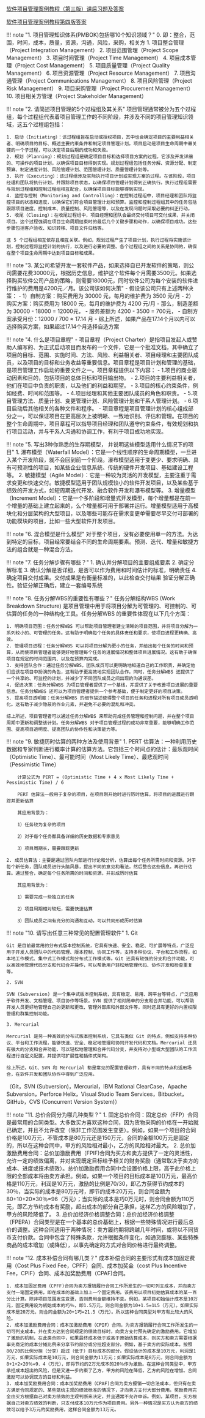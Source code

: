 
###  ###

[软件项目管理案例教程（第三版）课后习题及答案](https://blog.csdn.net/weixin_44358097/article/details/105874288)

[软件项目管理案例教程第四版答案](https://blog.csdn.net/m0_48869571/article/details/121557116)



!!! note "1. 项目管理知识体系(PMBOK)包括哪10个知识领域？"
	0. 即：整合，范围，时间，成本，质量，资源，沟通，风险，采购，相关方
	1. 项目整合管理（Project Integration Management）
	2. 项目范围管理（Project Scope Management）
	3. 项目时间管理（Project Time Management）
	4. 项目成本管理（Project Cost Management）
	5. 项目质量管理（Project Quality Management）
	6. 项目资源管理（Project Resource Management）
	7. 项目沟通管理（Project Communications Management）
	8. 项目风险管理（Project Risk Management）
	9. 项目采购管理（Project Procurement Management）
	10. 项目相关方管理（Project Stakeholder Management）

!!! note "2. 请简述项目管理的5个过程组及其关系"
	项目管理通常被分为五个过程组，每个过程组代表着项目管理工作的不同阶段，并涉及不同的项目管理知识领域，这五个过程组包括：

	1. 启动（Initiating）：该过程组旨在启动或授权项目，其中也会确定项目的主要利益相关者、明确项目的目标、概述主要约束条件和制定项目管理计划。项目启动是项目生命周期中最关键的一个子过程，可以决定项目后期的成功和失败。
	2. 规划（Planning）：规划过程组是确定项目目标和选择项目方案的过程。它涉及开发详细的、可操作的项目计划，以确保项目目标得到实现。规划过程组包括任务分解、资源分配、制定预算、制定进度计划、风险管理计划、范围管理计划、质量管理计划等。
	3. 执行（Executing）：该过程组涉及实际执行项目计划或实现方案的过程。在该阶段，项目经理和团队将执行计划，并跟踪项目状态，以确保项目管理计划得到正确执行。执行过程组需要与规划过程组和控制过程组相互配合，以确保项目目标能够得到实现。
	4. 监控与控制（Monitoring and Controlling）：在控制过程组中，项目经理和团队将监控项目的状态和进度，以确保它们符合项目管理计划和预算。监控和控制过程组其中的任务包括跟踪项目进度、控制成本、质量控制、风险管理等，以及在发现问题时采取必要的纠正行动。
	5. 收尾（Closing）：在收尾过程组中，项目经理和团队会最终交付项目可交付成果，并关闭项目。这个过程强调在项目生命周期结束时的最后几个关键步骤和动作，以确保项目成功。这些步骤包括客户验收、知识转移、项目文件归档等。
	
	这 5 个过程组相互依存且相互关联。例如，规划过程产生了项目计划，执行过程将实施该计划，控制过程将监控计划的执行，以及进行必要的调整。各个过程组之间的关系是协同的，确保在整个项目生命周期中达到项目目标和成果。

!!! note "3. 某公司希望开发一套软件产品，如果选择自已开发软件的策略，则公司需要花费30000元，根据历史信息，维护这个软件每个月需要3500元。如果选择购买软件公司产品的策略，则需要18000元，同时软件公司为每个安装的软件进行维护的费用是4200元／月。该公司该如何决策"
	- 假设该公司只有上述两种决策：
	- 1）自制方案：购买费用为 30000 元，每月的维护费为 3500 元/月
	- 2）购买方案：购买费用为 18000 元，每月的维护费为 4200 元/月
	- 那么，制造差额为 30000 - 18000 = 12000元，
	- 服务差额为 4200 - 3500 = 700元，
	- 自制方案承受月份：12000 / 700 ≈ 17.14 月
	- 综上所述，如果产品在17.14个月以内可以选择购买方案，如果超过17.14个月选择自造方案

!!! note "4. 什么是项目章程"
	- 项目章程（Project Charter）是指项目发起人或赞助人编写的、为正式启动项目而发布的一个文件，它是一个批准文档，其中确立了项目的目标、范围、实施时间、方法、风险、利益相关者、项目经理和主要团队成员，以及项目的目标和业务收益等重要信息。项目章程是项目计划和管理的基础，是项目管理工作启动的重要文件之一。项目章程提供以下内容： 
	- 1.项目的商业驱动因素和目的，包括项目的总体目标和项目输出物。
	- 2.项目的主要利益相关者，他们在项目中负责的职责，以及他们的利益和期望。
	- 3.项目的核心约束条件，例如经费、时间和范围等。
	- 4.项目经理和其他主要团队成员的角色和职责。
	- 5.项目管理方法、质量计划、变更管理计划、风险管理计划和干系人管理计划。
	- 6.项目启动后其他相关的各种文件和程序。
	- 项目章程是项目管理计划的核心组成部分之一，可以保证项目在更高层次上被明晰、一致地识别、评估和管理。在项目的整个生命周期中，项目章程可以指导项目经理和团队遵守约束条件，有效规划和执行项目活动，并与干系人沟通和协调工作，有利于项目成功地实现。


!!! note "5. 写出3种你熟悉的生存期模型， 并说明这些模型适用什么情况下的项目"
	1. 瀑布模型（Waterfall Model）：它是一个线性顺序的生命周期模型，一旦进入某个开发阶段，就不会回到前一个阶段。瀑布模型适用于变更少、要求明确、具有可预测性的项目，如某些企业信息系统、传统的硬件开发项目、基础建设工程等。
	2. ​敏捷模型（Agile Model）：它是一种较为灵活的开发模型，主要注重于需求变更和快速交付。敏捷模型适用于团队规模较小的软件开发项目，以及某些基于绩效的开发方式，如短周期迭代开发、融合软件开发和瀑布模型等。
	3. 增量模型（Increment Model）：它是一个多阶段和增量式开发模型，每个增量都是在前一个增量的基础上建立起来的，么个增量都可用于部署并运行。增量模型适用于高模块化和分层架构的大型项目，以及哪些可能存在需求变更单需要尽早交付可部署的功能模块的项目，比如一些大型软件开发项目。

!!! note "6. 混合模型是什么模型"
	对于整个项目，没有必要使用单一的方法。为达到特定的目标，项目经常要结合不同的生命周期要素。预测、迭代、增量和敏捷方法的组合就是一种混合方法。


!!! note "7. 任务分解步骤有哪些？"
	1. 确认并分解项目的主要组成要素
	2. 确定分解标准
	3. 确认分解是否详细，是否可以作为费用和时间估计的标准，明确责任
	4. ​确定项目交付成果。交付成果是有衡量标准的，以此检查交付结果 验证分解正确性。验证分解正确后，建立一套编号系统

!!! note "8. 任务分解WBS的重要性有哪些？"
	任务分解结构WBS (Work Breakdown Structure) 是项目管理中用于将项目分解为可管理的、可控制的、可估算的任务的一种结构化工具。任务分解WBS 的重要性体现在以下几个方面： 
	
	1. 明确项目范围：任务分解WBS 可以帮助项目管理者建立清晰的项目范围，并将项目分解为一系列较小的、可管理的任务。这有助于明确每个任务的具体责任和要求，使项目进程更精确、高效。
	2. 管理项目进程：任务分解WBS 可以将项目分解为更小的任务，并给出每个任务的时间和预算，从而使项目管理者能够更好地管理每个任务的进展情况和整体项目进展情况。这有助于确保项目在规定的时间范围内、以及在预算内完成。
	3. 支持团队合作：通过任务分解WBS，团队成员可以更明确地知道自己的工作职责，并确定他们应该在项目中扮演的角色，这有助于更高效地实现团队合作。同时，任务分解WBS 还提供了一个共享的、可监控的计划，并减少了不同团队成员之间出现的沟通误差。
	4. 促进决策：任务分解WBS 为项目管理者提供了一个基线，并提供了关于改善项目进展的重要信息。任务分解WBS 还可以为项目管理者提供一个参考基础，便于制定更好的项目决策。
	5. 提高项目透明度：任务分解WBS 的细节描述使得整个项目的任务和进程对所有项目成员透明化。这有助于减少隐蔽的作业元素，并避免不必要的混乱和冲突。
	
	​综上所述，项目管理者可以通过任务分解WBS 来帮助完成任务管理和控制问题，并在整个项目周期中更新和调整该计划。任务分解WBS 对于项目管理过程的成功非常重要，能够明确工作范围、提高项目透明度、提高团队的协作性和决策能力等。

!!! note "9.  敏捷历时估算的两种方法及使用背景"
	1. PERT 估算法：一种利用历史数据和专家判断进行概率计算的估算方法。它包括三个时间点的估计：最乐观时间（Optimistic Time）、最可能时间（Most Likely Time）、最悲观时间（Pessimistic Time）
	
	    ​计算公式为 PERT = (Optimistic Time + 4 x Most Likely Time + Pessimistic Time) / 6 

		PERT 估算法一般用于复杂的项目，在项目刚开始时进行历时估算，将项目的进展进行跟踪并更新估算
	
	    ​其应用背景为：
	
	    ​1）任务较为复杂的项目
	
	    ​2）对于每个任务都具备详细的历史数据和专家意见
	
	    ​3）项目周期长，需要跟踪更新
	
	2. 成员估算法：主要是通过团队内部进行讨论和分析，估算出每个任务所需时间和资源。对于每个新任务，团队成员进行头脑风暴，提出不同的意见和看法，然后整合这些信息，再进行估算。通过整合，确定每个任务所需的时间和资源，并形成历时估算
	
		其应用背景为：
		
		1）需要完成一些独立的任务
		
		2）项目周期相对较短，需要快速估算
		
		3）团队成员之间有充分的沟通和互动，可以共同形成历时估算
	


!!! note "10. 请写出任意三种常见的配置管理软件"
	1. Git
	
	Git 是目前最常用的分布式版本控制系统，它具有快速、安全、稳定、可扩展等特点，广泛应用于开发人员团队中的代码管理、版本控制、协同工作等，支持多种协议、平台和工作流程，如本地工作模式、集中式工作模式和分布式工作模式等。Git 还具有较强的分支和合并功能，可以高效地管理代码分支和代码合并操作，可以帮助用户轻松地管理代码、协作开发和检查重复等。
	
	2. SVN
	
	SVN (Subversion) 是一个集中式版本控制系统，具有稳定、易用、跨平台等特点，广泛应用于软件开发、文档管理、项目协作等场景。SVN 提供了相对简单的分支和合并功能，可以帮助开发人员更好地管理自己的更新和更改、管理外部库和外部文件等，同时还具有更好的内置权限管理和群集控制功能。
	
	3. Mercurial
	
	Mercurial 是另一种高效的分布式版本控制系统，它具有类似 Git 的特点，例如支持多种协议、平台和工作流程，能够快速、安全、稳定地管理和协同开发代码和文档。Mercurial 还具有强大的分支和合并功能，可以轻松地管理和合并代码分支，并支持对小型或大型团队的工作流程进行自定义配置，并提供可扩展性和插件式架构。
	
	综上所述，Git、SVN 和 Mercurial 都是常见的配置管理软件，具有不同的特点和适用场合，在软件开发和团队协作中得到广泛应用。

（Git，SVN (Subversion)，Mercurial，IBM Rational ClearCase，Apache Subversion，Perforce Helix，Visual Studio Team Services，Bitbucket，GitHub，CVS (Concurrent Version System)）

!!! note "11.  总价合同分为哪几种类型？"
	1. 固定总价合同：固定总价（FFP）合同是最常用的合同类型。大多数买方喜欢这种合同，因为货物采购的价格在一开始就已确定，并且不允许改变（除非工作范围发生变更）。例如，如果一个项目的合同价格是100万元，不管成本是80万元还是150万元，合同的金额100万元是固定的，所以在这种合同中，甲方的风险相对最小，乙方的风险相对最大。
	2. 总价加激励费用合同：总价加激励费用（FPIF)合同为买方和卖方提供了一定的灵活性，允许一定的绩效偏离，并对实现既定目标给予相关的财务奖励（通常取决于卖方的成本、进度或技术绩效）。总价加激励费用合同中会设置价格上限，高于此价格上限的全部成本将由卖方承担。例如，如果一个项目的目标成本是10()万元，最高价格是110万元，利润是10万元，激励的比例是70/30，即乙方获得节约成本的30％，当实际的成本是80万元时，即节约成本20万元，则合同金额为80+10+20×30％=96（万元）；当实际的成本是巧0万元时，则合同金额为110万元，即乙方节约成本有奖励，超出成本的部分自己承担，这样乙方的风险增加了，甲方的风险降低了。
	3. 总价加经济价格调整合同：总价加经济价格调整（FPEPA）合同类型是在一个基本的总价基础上，根据一些特殊情况进行最后总价的调整。这种合同适用于两种情况：卖方履约期将跨越几年时间，或将以不同货币支付价款。合同中包含了特殊条款，允许根据条件变化，如通货膨胀、某些特殊商品的成本增加（或降低），以事先确定的方式对合同价格进行最终调整。


!!! note "12. 成本补偿合同有哪几类？"
	成本补偿合同的主要形式有成本加固定费用（Cost Plus Fixed Fee，CPFF）合同、成本加奖金（cost PIus Incentive Fee，CPIF）合同、成本加奖励费用（CPAF)合同。

	1. 成本加固定费用（CPFF)合同为卖方报销履行合同工作所发生的一切可列支成本，并向卖方支付一笔固定费用，即在成本的基础上加上一个固定费用。该费用以项目初始估算成本的某一百分比计算。除非项目范围发生变更，否则费用金额维持不变。例如，某项目初始估计成本是10万元，固定费用设为初始成本的巧％，即1.5万元，则合同金额为10+1.5=1L5（万元）。如果实际成本是20万元，则合同金额为20+1巧=21.5（万元）。所以这种合同类型对甲方有比较大的风险。
	2. 成本加激励费用合同：成本加激励费用（CPIF）合同，为卖方报销履行合同工作所发生的一切可列支成本，并在卖方达到合同规定的绩效目标时，向卖方支付预先确定的激励费用。它增加了激励的机制，在此类合同中，如果最终成本低于或高于原始估算成本，则买方和卖方需要根据事先商定的成本分摊比例来分享节约部分或分担超支部分。例如，基于卖方的实际成本，按照80/20的比例分担（分享）超过（低于）目标成本的部分。假设估计的成本是10万元，利润是1万元，如果实际成本是10万元，则合同金额为11万元；如果实际成本是8万元，则合同金额为8+1+2×20％=9．4（万元），即将节约的2万元成本的20％作为激励。在这种合同类型中，甲方承担成本超出的风险，但是又进一步约束了乙方，甲方的风险在降低，乙方的风险在增加。合同激励可以协调双方的目标和利益。
	3. 成本加奖励费用合同：成本加奖励费用（CPAF)合同为卖方报销一切合法成本，但只有在卖方满足合同规定的、某些笼统主观的绩效标准的情况下，才向卖方支付大部分费用。奖励费用完全由买方根据自己对卖方绩效的主观判断来决定，并且通常不允许申诉。例如，某项目，买方根据自己对卖方绩效的判断，只支付成本10万元作为项目费用。另外一种情况是买方认为卖方的绩效可以给予3万元的奖励费用，这样合同金额为13万元。

